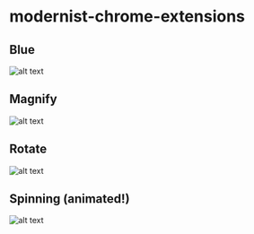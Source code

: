 # modernist-chrome-extensions


## Blue
![alt text](https://user-images.githubusercontent.com/34634457/34241562-47ba32ea-e5cb-11e7-80ff-a0016254f5a4.png)

## Magnify
![alt text](https://user-images.githubusercontent.com/34634457/34241575-5c7f9620-e5cb-11e7-8e5d-b2bb7d511061.png)

## Rotate
![alt text](https://user-images.githubusercontent.com/34634457/34241577-5fbf696e-e5cb-11e7-9da7-51ddbb67467d.png)

## Spinning (animated!)
![alt text](https://user-images.githubusercontent.com/34634457/34241579-62bad43c-e5cb-11e7-96e1-3b7543b9daf4.png)
